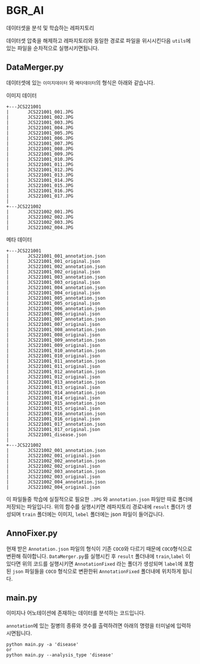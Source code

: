 # BGR_AI
데이터셋을 분석 및 학습하는 레파지토리

데이터셋 압축을 해제하고 레파지토리와 동일한 경로로 파일을 위시시킨다음 `utils`에있는 파일을 순차적으로 실행시키면됩니다.

## DataMerger.py
데이터셋에 있는 `이미지데이터` 와 `메타데이터`의 형식은 아래와 같습니다.

이미지 데이터
```
+---JCS221001
|       JCS221001_001.JPG
|       JCS221001_002.JPG
|       JCS221001_003.JPG
|       JCS221001_004.JPG
|       JCS221001_005.JPG
|       JCS221001_006.JPG
|       JCS221001_007.JPG
|       JCS221001_008.JPG
|       JCS221001_009.JPG
|       JCS221001_010.JPG
|       JCS221001_011.JPG
|       JCS221001_012.JPG
|       JCS221001_013.JPG
|       JCS221001_014.JPG
|       JCS221001_015.JPG
|       JCS221001_016.JPG
|       JCS221001_017.JPG
|
+---JCS221002
|       JCS221002_001.JPG
|       JCS221002_002.JPG
|       JCS221002_003.JPG
|       JCS221002_004.JPG
```

메타 데이터
```
+---JCS221001
|       JCS221001_001_annotation.json
|       JCS221001_001_original.json
|       JCS221001_002_annotation.json
|       JCS221001_002_original.json
|       JCS221001_003_annotation.json
|       JCS221001_003_original.json
|       JCS221001_004_annotation.json
|       JCS221001_004_original.json
|       JCS221001_005_annotation.json
|       JCS221001_005_original.json
|       JCS221001_006_annotation.json
|       JCS221001_006_original.json
|       JCS221001_007_annotation.json
|       JCS221001_007_original.json
|       JCS221001_008_annotation.json
|       JCS221001_008_original.json
|       JCS221001_009_annotation.json
|       JCS221001_009_original.json
|       JCS221001_010_annotation.json
|       JCS221001_010_original.json
|       JCS221001_011_annotation.json
|       JCS221001_011_original.json
|       JCS221001_012_annotation.json
|       JCS221001_012_original.json
|       JCS221001_013_annotation.json
|       JCS221001_013_original.json
|       JCS221001_014_annotation.json
|       JCS221001_014_original.json
|       JCS221001_015_annotation.json
|       JCS221001_015_original.json
|       JCS221001_016_annotation.json
|       JCS221001_016_original.json
|       JCS221001_017_annotation.json
|       JCS221001_017_original.json
|       JCS221001_disease.json
|
+---JCS221002
|       JCS221002_001_annotation.json
|       JCS221002_001_original.json
|       JCS221002_002_annotation.json
|       JCS221002_002_original.json
|       JCS221002_003_annotation.json
|       JCS221002_003_original.json
|       JCS221002_004_annotation.json
|       JCS221002_004_original.json
```

이 파일들중 학습에 실질적으로 필요한 `.JPG` 와 `annotation.json` 파일만 따로 폴더에 저장되는 파일입니다.
위의 함수를 실행시키면 레파지토리 경로내에 `result` 폴더가 생성되며 `train` 폴더에는 이미지, `lebel` 폴더에는 json 파일이 들어갑니다.

## AnnoFixer.py
현재 받은 `Annotation.json` 파일의 형식이 기존 `COCO`와 다르기 때문에 `COCO`형식으로 변환해 줘야합니다.
`DataMerger.py`를 실행시킨 후 `result` 폴더내에 `train`,`label` 이있다면 위의 코드를 실행시키면 `AnnotationFixed` 라는 폴더가 생성되며
`label`에 포함된 `json` 파일들을 `COCO` 형식으로 변환한뒤 `AnnotationFixed` 폴더내에 위치하게 됩니다.

## main.py
이미지나 어노테이션에 존재하는 데이터를 분석하는 코드입니다.

`annotation`에 있는 질병의 종류와 갯수를 출력하려면 아래의 명령을 터미널에 입력하시면됩니다.
```
python main.py -a 'disease'
or
python main.py --analysis_type 'disease'
```
